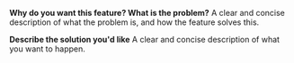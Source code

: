 **Why do you want this feature? What is the problem?**
A clear and concise description of what the problem is, and how the feature solves this.

**Describe the solution you'd like**
A clear and concise description of what you want to happen.

